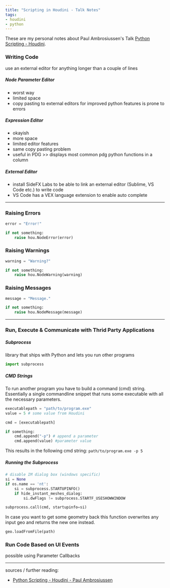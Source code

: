 ```yaml
---
title: "Scripting in Houdini - Talk Notes"
tags:
- houdini
- python
---
```


These are my personal notes about Paul Ambrosiussen's Talk [Python Scripting - Houdini](https://www.youtube.com/watch?v=CxoVzsxiruY&t=2605s).

### Writing Code

use an external editor for anything longer than a couple of lines

##### Node Parameter Editor
- worst way
- limited space
- copy pasting to external editors for improved python features is prone to errors

##### Expression Editor
- okayish
- more space
- limited editor features
- same copy pasting problem
- useful in PDG >> displays most common pdg python functions in a column

##### External Editor
- install SideFX Labs to be able to link an external editor (Sublime, VS Code etc.) to write code
- VS Code has a VEX language extension to enable auto complete

---

### Raising Errors

```Python
error = "Error!"

if not something:
	raise hou.NodeError(error)
```

### Raising Warnings

```Python
warning = "Warning?"

if not something:
	raise hou.NodeWarning(warning)
```

### Raising Messages

```Python
message = "Message."

if not something:
	raise hou.NodeMessage(message)
```

---

### Run, Execute & Communicate with Thrid Party Applications

##### Subprocess

library that ships with Python and lets you run other programs

```Python
import subprocess
```

##### CMD Strings

To run another program you have to build a command (cmd) string. Essentially a single commandline snippet that runs some executable with all the necessary parameters.

```Python
executablepath = "path/to/program.exe"
value = 5 # some value from Houdini

cmd = [executablepath]

if something:
	cmd.append("-p") # append a parameter
	cmd.append(value) #parameter value
```

This results in the following cmd string: `path/to/program.exe -p 5`

##### Running the Subprocess

```Python
# disable IM dialog box (windows specific)
si = None
if os.name == 'nt':
	si = subprocess.STARTUPINFO()
	if hide_instant_meshes_dialog:
		si.dwFlags != subprocess.STARTF_USESHOWWINDOW

subprocess.call(cmd, startupinfo=si)
```

In case you want to get some geometry back this function overwrites any input geo and returns the new one instead.

```Python
geo.loadFromFile(path)
```

### Run Code Based on UI Events

possible using Parameter Callbacks




---

sources / further reading:
- [Python Scripting - Houdini - Paul Ambrosiussen](https://www.youtube.com/watch?v=CxoVzsxiruY&t=2605s)


